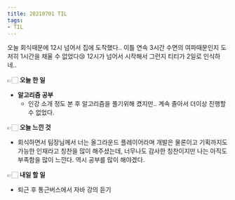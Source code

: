 ```yaml
---
title: 20210701 TIL
tags:
- TIL
---
```


오늘 회식때문에 12시 넘어서 집에 도착했다.. 이틀 연속 3시간 수면의 여파때문인지 도저히 1시간을 채울 수 없었다😢
12시가 넘어서 시작해서 그런지 티티가 2일로 인식하네..

👉🏻 **오늘 한 일**
- **알고리즘 공부**
	- 인강 소개 정도 본 후 알고리즘을 풀기위해 켰지만.. 계속 졸아서 더이상 진행할 수 없었다.

👉🏻 **오늘 느낀 것**
- 회식하면서 팀장님께서 너는 올그라운드 플레이어라며 개발은 물론이고 기획까지도 가능한 인재라고 칭찬을 많이 해주셨는데, 너무나도 감사한 칭찬이지만 나는 아직도 부족함을 많이 느낀다. 역시 공부를 많이 해야겠다.

👉🏻 **내일 할 일**
- 퇴근 후 통근버스에서 자바 강의 듣기